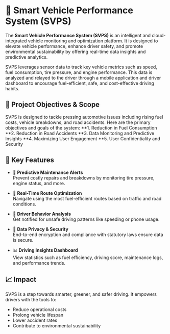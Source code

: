 # 🚗 Smart Vehicle Performance System (SVPS)

The **Smart Vehicle Performance System (SVPS)** is an intelligent and cloud-integrated vehicle monitoring and optimization platform. It is designed to elevate vehicle performance, enhance driver safety, and promote environmental sustainability by offering real-time data insights and predictive analytics.

SVPS leverages sensor data to track key vehicle metrics such as speed, fuel consumption, tire pressure, and engine performance. This data is analyzed and relayed to the driver through a mobile application and driver dashboard to encourage fuel-efficient, safe, and cost-effective driving habits.

## 🎯 Project Objectives & Scope

SVPS is designed to tackle pressing automotive issues including rising fuel costs, vehicle breakdowns, and road accidents. Here are the primary objectives and goals of the system:
**1. Reduction in Fuel Consumption
**2. Reduction in Road Accidents
**3. Data Monitoring and Predictive Insights
**4. Maximizing User Engagement
**5. User Confidentiality and Security


## 📱 Key Features
- 🔧 **Predictive Maintenance Alerts**  
  Prevent costly repairs and breakdowns by monitoring tire pressure, engine status, and more.

- 🧭 **Real-Time Route Optimization**  
  Navigate using the most fuel-efficient routes based on traffic and road conditions.

- 🚦 **Driver Behavior Analysis**  
  Get notified for unsafe driving patterns like speeding or phone usage.

- 🔐 **Data Privacy & Security**  
  End-to-end encryption and compliance with statutory laws ensure data is secure.

- 📊 **Driving Insights Dashboard**  
  View statistics such as fuel efficiency, driving score, maintenance logs, and performance trends.

## 📈 Impact

SVPS is a step towards smarter, greener, and safer driving. It empowers drivers with the tools to:
- Reduce operational costs
- Prolong vehicle lifespan
- Lower accident rates
- Contribute to environmental sustainability


